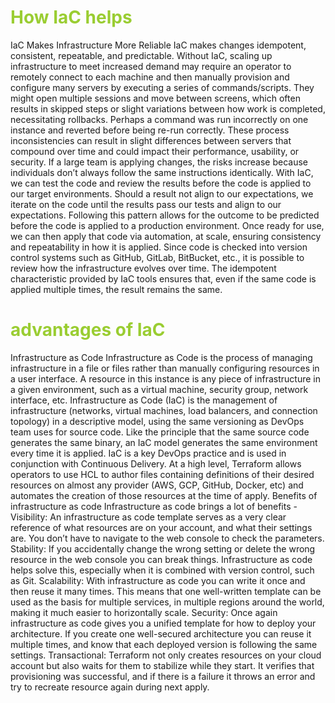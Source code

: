 <h1 style='color:yellowgreen'>How IaC helps </h1>

IaC Makes Infrastructure More Reliable
IaC makes changes idempotent, consistent, repeatable, and predictable. Without IaC, scaling up infrastructure to meet increased demand may require an operator to remotely connect to each machine and then manually provision and configure many servers by executing a series of commands/scripts. They might open multiple sessions and move between screens, which often results in skipped steps or slight variations between how work is completed, necessitating rollbacks. Perhaps a command was run incorrectly on one instance and reverted before being re-run correctly.
These process inconsistencies can result in slight differences between servers that compound over time and could impact their performance, usability, or security. If a large team is applying changes, the risks increase because individuals don’t always follow the same instructions identically.
With IaC, we can test the code and review the results before the code is applied to our target environments. Should a result not align to our expectations, we iterate on the code until the results pass our tests and align to our expectations. Following this pattern allows for the outcome to be predicted before the code is applied to a production environment. Once ready for use, we can then apply that code via automation, at scale, ensuring consistency and repeatability in how it is applied.
Since code is checked into version control systems such as GitHub, GitLab, BitBucket, etc., it is possible to review how the infrastructure evolves over time. The idempotent characteristic provided by IaC tools ensures that, even if the same code is applied multiple times, the result remains the same.

<h1 style='color:yellowgreen'>advantages of IaC </h1>
 Infrastructure as Code
 Infrastructure as Code is the process of managing infrastructure in a file or files rather than manually configuring resources in a user interface. A resource in this instance is any piece of infrastructure in a given environment, such as a virtual machine, security group, network interface, etc.
 Infrastructure as Code (IaC) is the management of infrastructure (networks, virtual machines, load balancers, and connection topology) in a descriptive model, using the same versioning as DevOps team uses for source code. Like the principle that the same source code generates the same binary, an IaC model generates the same environment every time it is applied. IaC is a key DevOps practice and is used in conjunction with Continuous Delivery.
 At a high level, Terraform allows operators to use HCL to author files containing definitions of their desired resources on almost any provider (AWS, GCP, GitHub, Docker, etc) and automates the creation of those resources at the time of apply.
 Benefits of infrastructure as code
 Infrastructure as code brings a lot of benefits -
 Visibility: An infrastructure as code template serves as a very clear reference of what resources are on your account, and what their settings are. You don’t have to navigate to the web console to check the parameters.
 Stability: If you accidentally change the wrong setting or delete the wrong resource in the web console you can break things. Infrastructure as code helps solve this, especially when it is combined with version control, such as Git.
 Scalability: With infrastructure as code you can write it once and then reuse it many times. This means that one well-written template can be used as the basis for multiple services, in multiple regions around the world, making it much easier to horizontally scale.
 Security: Once again infrastructure as code gives you a unified template for how to deploy your architecture. If you create one well-secured architecture you can reuse it multiple times, and know that each deployed version is following the same settings.
 Transactional: Terraform not only creates resources on your cloud account but also waits for them to stabilize while they start. It verifies that provisioning was successful, and if there is a failure it throws an error and try to recreate resource again during next apply.

